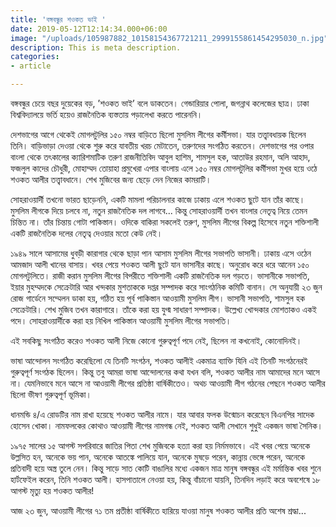 ```yaml
---
title: 'বঙ্গবন্ধুর শওকত ভাই '
date: 2019-05-12T12:14:34.000+06:00
image: "/uploads/105987882_10158154367721211_2999155861454295030_n.jpg"
description: This is meta description.
categories:
- article

---
```

বঙ্গবন্ধুর চেয়ে বছর দুয়েকের বড়, ’শওকত ভাই’ বলে ডাকতেন। গেন্ডারিয়ার পোলা, জগন্নাথ কলেজের ছাত্র। ঢাকা বিশ্ববিদ্যালয়ে ভর্তি হয়েও রাজনৈতিক ব্যস্ততায় পড়ালেখা করতে পারেননি।

দেশভাগের আগে থেকেই মোগলটুলির ১৫০ নম্বর বাড়িতে ছিলো মুসলিম লীগের কর্মীসভা। যার তত্ত্বাবধায়ক ছিলেন তিনি। বাড়িভাড়া দেওয়া থেকে শুরু করে যাবতীয় খরচ মেটাতেন, তরুণদের সংগঠিত করতেন। দেশভাগের পর ওপার বাংলা থেকে তৎকালের ক্যারিশমাটিক তরুণ রাজনীতিবিদ আবুল হাশিম, শামসুল হক, আতাউর রহমান, অলি আহাদ, ফজলুল কাদের চৌধুরী, মোহাম্মদ তোয়াহা প্রমুখেরা এপার বাংলায় এলে ১৫০ নম্বর মোগলটুলির কর্মীসভা মুখর হয়ে ওঠে শওকত আলীর তত্ত্বাবধানে। শেখ মুজিবের জন্য ছেড়ে দেন নিজের কামরাটি।

সোহরাওয়ার্দী তখনো ভারত ছাড়েননি, একটি মামলা পরিচালনার কাজে ঢাকায় এলে শওকত ছুটে যান তাঁর কাছে। মুসলিম লীগকে দিয়ে চলবে না, নতুন রাজনৈতিক দল লাগবে... কিন্তু সোহরাওয়ার্দী তখন বাংলার নেতৃত্ব নিয়ে তেমন চিন্তিত না। তাঁর চিন্তায় গোটা পাকিস্তান। ওদিকে বাকিরা সকলেই তরুণ, মুসলিম লীগের বিকল্প হিসেবে নতুন শক্তিশালী একটি রাজনৈতিক দলের নেতৃত্ব দেওয়ার মতো কেউ নেই।

১৯৪৯ সালে আসামের ধুবড়ী কারাগার থেকে ছাড়া পান আসাম মুসলিম লীগের সভাপতি ভাসানী। ঢাকায় এসে ওঠেন আমজাদ আলী খানের বাসায়। খবর পেয়ে শওকত আলী ছুটে যান ভাসানীর কাছে। অনুরোধ করে ধরে আনেন ১৫০ মোগলটুলিতে। রাজী করান মুসলিম লীগের বিপরীতে শক্তিশালী একটি রাজনৈতিক দল গড়তে। ভাসানীকে সভাপতি, ইয়ার মুহম্মদকে সেক্রেটারি আর খন্দকার মুশতাককে দপ্তর সম্পাদক করে সাংগঠনিক কমিটি বানান। সে অনুযায়ী ২৩ জুন রোজ গার্ডেনে সম্মেলন ডাকা হয়, গঠিত হয় পূর্ব পাকিস্তান আওয়ামী মুসলিম লীগ। ভাসানী সভাপতি, শামসুল হক সেক্রেটারি। শেখ মুজিব তখন কারাগারে। তাঁকে করা হয় যুগ্ম সাধারণ সম্পাদক। উল্লেখ্য খোন্দকার মোশতাকও একই পদে। সোহরাওয়ার্দীকে করা হয় নিখিল পাকিস্তান আওয়ামী মুসলিম লীগের সভাপতি।

এই সবকিছু সংগঠিত করেও শওকত আলী নিজে কোনো গুরুত্বপূর্ণ পদে নেই, ছিলেন না কখনোই, কোনোদিনই।

ভাষা আন্দোলন সংগঠিত করেছিলো যে তিনটি সংগঠন, শওকত আলীই একমাত্র ব্যাক্তি যিনি এই তিনটি সংগঠনেরই গুরুত্বপূর্ণ সংগঠক ছিলেন। কিন্তু তবু আমরা ভাষা আন্দোলনের কথা যখন বলি, শওকত আলীর নাম আমাদের মনে আসে না। যেমনিভাবে মনে আসে না আওয়ামী লীগের প্রতিষ্ঠা বার্ষিকীতেও। অথচ আওয়ামী লীগ গঠনের পেছনে শওকত আলীর ছিলো ভীষণ গুরুত্বপূর্ণ ভূমিকা।

ধানমন্ডি ৪/এ রোডটির নাম রাখা হয়েছে শওকত আলীর নামে। যার আবার ফলক উন্মোচন করেছেন বিএনপির সাদেক হোসেন খোকা। নামফলকের কোথাও আওয়ামী লীগের নামগন্ধ নেই, শওকত আলী সেখানে শুধুই একজন ভাষা সৈনিক।

১৯৭৫ সালের ১৫ আগস্ট সপরিবারে জাতির পিতা শেখ মুজিবকে হত্যা করা হয় নির্মমভাবে। এই খবর পেয়ে অনেকে উল্লসিত হন, অনেকে ভয় পান, অনেকে আতঙ্কে পালিয়ে যান, অনেকে মুষড়ে পরেন, কান্নায় ভেঙ্গে পরেন, অনেকে প্রতিবাদী হয়ে অস্ত্র তুলে নেন। কিন্তু সাড়ে সাত কোটি বাঙালির মধ্যে একজন মাত্র মানুষ বঙ্গবন্ধুর এই মর্মান্তিক খবর শুনে হার্টফেইল করেন, তিনি শওকত আলী। হাসপাতালে নেওয়া হয়, কিন্তু বাঁচানো যায়নি, তিনদিন লড়াই করে অবশেষে ১৮ আগস্ট মৃত্যু হয় শওকত আলীর!

আজ ২৩ জুন, আওয়ামী লীগের ৭১ তম প্রতীষ্ঠা বার্ষিকীতে হারিয়ে যাওয়া মানুষ শওকত আলীর প্রতি অশেষ শ্রদ্ধা...